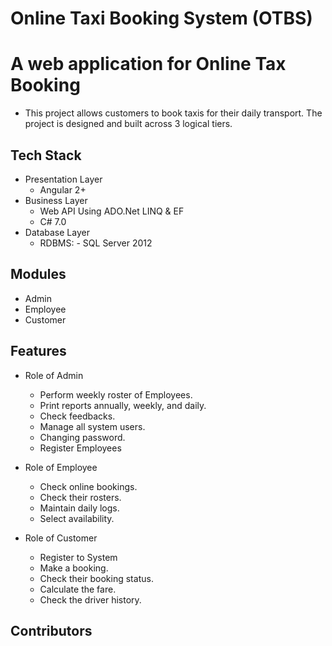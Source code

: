 # Online Taxi Booking System (OTBS)

# A web application for Online Tax Booking

* This project allows customers to book taxis for their daily transport. The project is designed and built across 3 logical tiers. 

## Tech Stack

* Presentation Layer
    * Angular 2+
* Business Layer
    * Web API Using ADO.Net LINQ & EF
    * C# 7.0
* Database Layer
    * RDBMS: - SQL Server 2012

## Modules

* Admin
* Employee
* Customer

## Features

* Role of Admin
    * Perform weekly roster of Employees.
    * Print reports annually, weekly, and daily.
    * Check feedbacks.
    * Manage all system users.
    * Changing password.
    * Register Employees
    
* Role of Employee
    * Check online bookings.
    * Check their rosters.
    * Maintain daily logs.
    * Select availability.
    
* Role of Customer
    * Register to System
    * Make a booking.
    * Check their booking status.
    * Calculate the fare.
    * Check the driver history.
    

## Contributors

